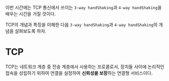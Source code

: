 이번 시간에는 TCP 통신에서 쓰이는 `3-way handShaking`과 `4-way handShaking`을 배우는 시간을 가질 것이다.

TCP의 개념과 특징을 이해한 다음 `3-way handShaking`과 `4-way handShaking`의 개념을 살펴보도록 하자.

# TCP
TCP는 네트워크 계층 중 전송 계층에서 사용하는 프로콜로서, 장치들 사이에 논리적인 접속을 성립하기 위하여 연결을 설정하여 **신뢰성을 보장**하는 연결형 서비스이다.
> 
